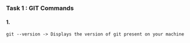 ### Task 1 : GIT Commands

#### 1. 
```git
git --version -> Displays the version of git present on your machine
```

